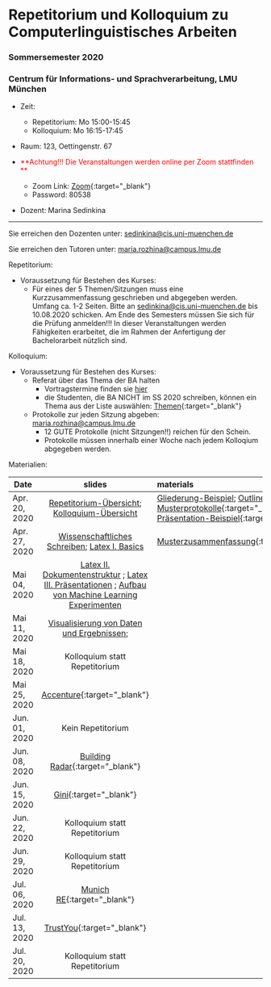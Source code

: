# Repetitorium und Kolloquium zu Computerlinguistisches Arbeiten
### Sommersemester 2020
### Centrum für Informations- und Sprachverarbeitung, LMU München

 - Zeit: 
   - Repetitorium: Mo 15:00-15:45 
   - Kolloquium: Mo 16:15-17:45
 - Raum: 123, Oettingenstr. 67
 
 - <span style="color:red">**Achtung!!! Die Veranstaltungen werden online per Zoom stattfinden **</span>

     - Zoom Link: [Zoom](https://lmu-munich.zoom.us/j/92962046410?pwd=emduVXl2NWY1dXFUa1VPVGtmdDE3QT09){:target="_blank"} 
     - Password: 80538
 - Dozent: Marina Sedinkina


- - -

Sie erreichen den Dozenten unter: sedinkina@cis.uni-muenchen.de

Sie erreichen den Tutoren unter: maria.rozhina@campus.lmu.de

Repetitorium:
- Voraussetzung für Bestehen des Kurses: 
  - Für eines der 5 Themen/Sitzungen muss eine Kurzzusammenfassung geschrieben und abgegeben werden. Umfang ca. 1-2 Seiten. Bitte an sedinkina@cis.uni-muenchen.de bis 10.08.2020 schicken. Am Ende des Semesters müssen Sie sich für die Prüfung anmelden!!! In dieser Veranstaltungen werden Fähigkeiten erarbeitet, die im Rahmen der Anfertigung der Bachelorarbeit nützlich sind.

Kolloquium:



- Voraussetzung für Bestehen des Kurses:
  - Referat über das Thema der BA halten
    - Vortragstermine finden sie [hier](BA.md)
    - die Studenten, die BA NICHT im SS 2020 schreiben, können ein Thema aus der Liste auswählen: [Themen](Vortragsthemen_Bachelorkolloquium.txt){:target="_blank"} 
  - Protokolle zur jeden Sitzung abgeben: maria.rozhina@campus.lmu.de
    - 12 GUTE Protokolle (nicht Sitzungen!!) reichen für den Schein.
    - Protokolle müssen innerhalb einer Woche nach jedem Kolloqium abgegeben werden.



Materialien:

| Date | slides | materials |
|-----------------------------|:--------------------------------:|:-------------------------------------------------------------------|
| Apr. 20, 2020 | [Repetitorium-Übersicht](Repetitorium_der_Computerlinguistik.pdf); [Kolloquium-Übersicht](Kolloquium_der_Computerlinguistik.pdf) | [Gliederung-Beispiel](Gliederung_Beispiel.pdf); [Outline-Beispiel](Outline.pdf); [Musterprotokolle](Muster-neu.zip){:target="_blank"}; [Präsentation-Beispiel](Word_Embeddings_for_Sentiment_Analysis.pdf){:target="_blank"}   |
| Apr. 27, 2020 | [Wissenschaftliches Schreiben](scientific_writing.pdf);  [Latex I. Basics](slides_latex1.pdf)  | [Musterzusammenfassung](Wissenschaftliches_Arbeiten_Muster.pdf){:target="_blank"}|
| Mai 04, 2020 | [Latex II. Dokumentenstruktur](slides_latex2.pdf) ; [Latex III. Präsentationen](slides_latex3.pdf)   ; [Aufbau von Machine Learning Experimenten](slides_ML.pdf)  | |
| Mai 11, 2020 | [Visualisierung von Daten und Ergebnissen](visualization_slides.pdf); | |
| Mai 18, 2020 | Kolloquium statt Repetitorium| |
| Mai 25, 2020|  [Accenture](https://www.accenture.com/de-de/services/applied-intelligence-index){:target="_blank"} | |
| Jun. 01, 2020 | Kein Repetitorium | |
| Jun. 08, 2020 | [Building Radar](https://buildingradar.com/de/){:target="_blank"} | |
| Jun. 15, 2020 | [Gini](https://gini.net/de/){:target="_blank"} | |
| Jun. 22, 2020 | Kolloquium statt Repetitorium| |
| Jun. 29, 2020 | Kolloquium statt Repetitorium| |
| Jul. 06, 2020 | [Munich RE](https://www.munichre.com/de.html){:target="_blank"}  | |
| Jul. 13, 2020 | [TrustYou](https://www.trustyou.com/de/){:target="_blank"} | |
| Jul. 20, 2020 | Kolloquium statt Repetitorium | |
